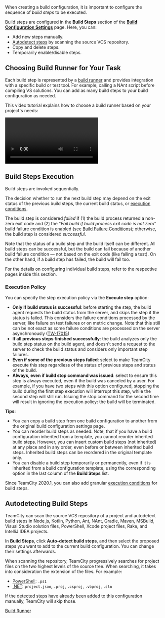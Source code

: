 [//]: # (title: Configuring Build Steps)
[//]: # (auxiliary-id: Configuring Build Steps)

When creating a build configuration, it is important to configure the sequence of _build steps_ to be executed.

Build steps are configured in the __Build Steps__ section of the __[Build Configuration Settings](creating-and-editing-build-configurations.md)__ page. Here, you can:
* Add new steps manually.
* [Autodetect steps](#Autodetecting+Build+Steps) by scanning the source VCS repository.
* Copy and delete steps.
* Temporarily enable/disable steps.

## Choosing Build Runner for Your Task

Each build step is represented by a [build runner](build-runner.md) and provides integration with a specific build or test tool. For example, calling a NAnt script before compiling VS solutions. You can add as many build steps to your build configuration as needed.

This video tutorial explains how to choose a build runner based on your project's needs:

<video href="wLmLgh5OK5o"
title="TeamCity - How to use specific runners to supercharge your builds"/>

## Build Steps Execution

Build steps are invoked sequentially.

The decision whether to run the next build step may depend on the exit status of the previous build steps, the current build status, or [execution conditions](build-step-execution-conditions.md).

The build step is considered _failed_ if (1) the build process returned a non-zero exit code and (2) the "_Fail build if build process exit code is not zero_" build failure condition is enabled (see [Build Failure Conditions](build-failure-conditions.md)); otherwise, the build step is considered _successful_.

Note that the status of a build step and the build itself can be different. All build steps can be successful, but the build can fail because of another build failure condition — not based on the exit code (like failing a test). On the other hand, if a build step has failed, the build will fail too.

For the details on configuring individual build steps, refer to the respective pages inside this section.

### Execution Policy

You can specify the step execution policy via the __Execute step__ option:
* __Only if build status is successful__: before starting the step, the build agent requests the build status from the server, and skips the step if the status is failed. This considers the failure conditions processed by the server, like failure on test failures or on metric change. Note that this still can be not exact as some failure conditions are processed on the server asynchronously ([TW-17015](https://youtrack.jetbrains.com/issue/TW-17015))
* __If all previous steps finished successfully__: the build analyzes only the build step status on the build agent, and doesn't send a request to the server to check the build status and considers only important step failures.
* __Even if some of the previous steps failed__: select to make TeamCity execute this step regardless of the status of previous steps and status of the build.
* __Always, even if build stop command was issued__: select to ensure this step is always executed, even if the build was canceled by a user. For example, if you have two steps with this option configured, stopping the build during the first step execution will interrupt this step, while the second step will still run. Issuing the stop command for the second time will result in ignoring the execution policy: the build will be terminated.

<tip>

__Tips:__

* You can copy a build step from one build configuration to another from the original build configuration settings page.
* You can reorder build steps as needed. Note, that if you have a build configuration inherited from a template, you cannot reorder inherited build steps. However, you can insert custom build steps (not inherited) at any place and in any order, even before or between inherited build steps. Inherited build steps can be reordered in the original template only.
* You can disable a build step temporarily or permanently, even if it is inherited from a build configuration template, using the corresponding option in the last column of the __Build Steps__ list.

</tip>

<anchor name="execution-conditions"/>

Since TeamCity 2020.1, you can also add granular [execution conditions](build-step-execution-conditions.md) for build steps.

## Autodetecting Build Steps

TeamCity can scan the source VCS repository of a project and autodetect build steps in Node.js, Kotlin, Python, Ant, NAnt, Gradle, Maven, MSBuild, Visual Studio solution files, PowerShell, Xcode project files, Rake, and IntelliJ IDEA projects.

In __Build Steps__, click __Auto-detect build steps__, and then select the proposed steps you want to add to the current build configuration. You can change their settings afterwards.

When scanning the repository, TeamCity progressively searches for project files on the two highest levels of the source tree. When searching, it takes into consideration the extension of the files. For example:
* [PowerShell](powershell.md): `.ps1`
* [.NET](net.md): `project.json`, `.proj`, `.csproj`, `.vbproj`, `.sln`

If the detected steps have already been added to this configuration manually, TeamCity will skip those.

 <seealso>
        <category ref="concepts">
            <a href="build-runner.md">Build Runner</a>
        </category>
</seealso>